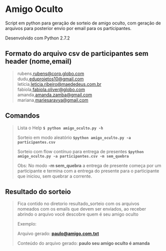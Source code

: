 # Amigo Oculto
Script em python para geração de sorteio de amigo oculto, com geração de arquivos para posterior envio por email para os participantes.

Desenvolvido com Python 2.7.2

## Formato do arquivo csv de participantes sem header (nome,email)

>rubens,rubens@corp.globo.com </br>
>dudu,eduprojetos10@gmail.com </br>
>leticia,leticia.ribeiro@maededeus.com.br </br>
>fabiola,fabiola.oliver@globo.com </br>
>amanda,amanda.zamba@gmail.com </br>
>mariana,mariesaravya@gmail.com </br>


## Comandos

>Lista o Help
>**```$ python amigo_oculto.py -h```**
>
>Sorteio em modo aleatório
>**```$python amigo_oculto.py -a participantes.csv```**
>
>Sorteio com flow contínuo para entrega de presentes
>**```$python amigo_oculto.py -a participantes.csv -m sem_quebra```**
>
> Obs: No modo **-m sem_quebra** a entrega de presente começa por um participante e termina com a entrega do presente para o participante que iniciou, sem quebrar a corrente.

## Resultado do sorteio

>Fica contido no diretorio resultado_sorteio com os arquivos nomeados com os emails que devem ser enviados, ao receber abrindo o arquivo você descobre quem é seu amigo oculto
>
>Exemplo:
>
>Arquivo gerado: **paulo@amigo.com.txt**
>
>Conteúdo do arquivo gerado:   **paulo seu amigo oculto é amanda**